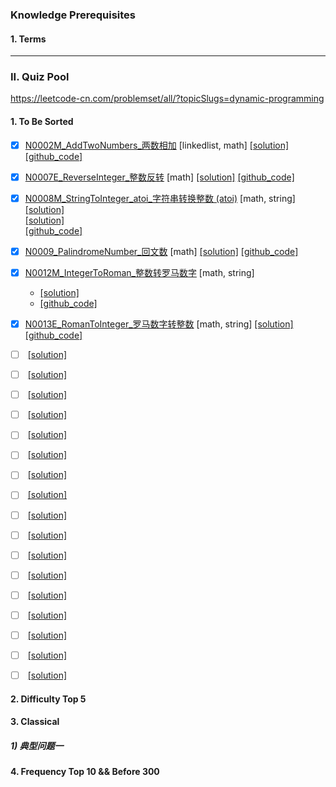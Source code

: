
### Knowledge Prerequisites 

#### 1. Terms



----------------------------------------------------------------------------------------------------
### II. Quiz Pool

https://leetcode-cn.com/problemset/all/?topicSlugs=dynamic-programming

#### 1. To Be Sorted
- [x] [N0002M_AddTwoNumbers_两数相加](https://leetcode-cn.com/problems/add-two-numbers/) [linkedlist, math]
      [[solution]](https://leetcode-cn.com/problems/add-two-numbers/solution/liang-shu-xiang-jia-by-leetcode/)
      [[github_code]](../src/main/java/com/maverickbyte/algo/leetcode/N0002M_AddTwoNumbers.java)
- [x] [N0007E_ReverseInteger_整数反转](https://leetcode-cn.com/problems/reverse-integer/) [math]
      [[solution]](https://leetcode-cn.com/problems/reverse-integer/solution/zheng-shu-fan-zhuan-by-leetcode/)
      [[github_code]](../src/main/java/com/maverickbyte/algo/leetcode/N0007E_ReverseInteger.java)      
- [x] [N0008M_StringToInteger_atoi_字符串转换整数 (atoi)](https://leetcode-cn.com/problems/string-to-integer-atoi/) [math, string]
      [[solution]](https://leetcode-cn.com/problems/string-to-integer-atoi/solution/java-zui-you-ti-jie-by-no-one-9/)      
      [[solution]](https://leetcode-cn.com/problems/string-to-integer-atoi/solution/javafei-zheng-ze-jie-fa-by-shank3/)      
      [[github_code]](../src/main/java/com/maverickbyte/algo/leetcode/N0008M_StringToInteger_atoi.java)      
- [x] [N0009_PalindromeNumber_回文数](https://leetcode-cn.com/problems/palindrome-number/) [math]
      [[solution]](https://leetcode-cn.com/problems/palindrome-number/solution/hui-wen-shu-by-leetcode/)
      [[github_code]](../src/main/java/com/maverickbyte/algo/leetcode/N0009_PalindromeNumber.java)
- [x] [N0012M_IntegerToRoman_整数转罗马数字](https://leetcode-cn.com/problems/integer-to-roman/) [math, string]
    * [[solution]](https://leetcode-cn.com/problems/integer-to-roman/solution/ha-xi-jie-jue-by-powcai/)
    * [[github_code]](../src/main/java/com/maverickbyte/algo/leetcode/N0012M_IntegerToRoman.java)      
- [x] [N0013E_RomanToInteger_罗马数字转整数](https://leetcode-cn.com/problems/roman-to-integer/) [math, string]
      [[solution]](https://leetcode-cn.com/problems/roman-to-integer/solution/hua-jie-suan-fa-13-luo-ma-shu-zi-zhuan-zheng-shu-b/)
      [[github_code]](../src/main/java/com/maverickbyte/algo/leetcode/N0013E_RomanToInteger.java)
    
- [ ] []()
      [[solution]]()
- [ ] []()
      [[solution]]()
- [ ] []()
      [[solution]]()
- [ ] []()
      [[solution]]()
- [ ] []()
      [[solution]]()
- [ ] []()
      [[solution]]()
- [ ] []()
      [[solution]]()
- [ ] []()
      [[solution]]()
- [ ] []()
      [[solution]]()
- [ ] []()
      [[solution]]()
- [ ] []()
      [[solution]]()
- [ ] []()
      [[solution]]()
- [ ] []()
      [[solution]]()
- [ ] []()
      [[solution]]()
- [ ] []()
      [[solution]]()
- [ ] []()
      [[solution]]()
- [ ] []()
      [[solution]]()
          
#### 2. Difficulty Top 5
    
#### 3. Classical

##### 1) 典型问题一
    
#### 4. Frequency Top 10 && Before 300 